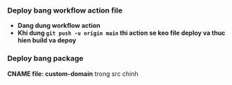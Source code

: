 ### Deploy bang workflow action file
* **Dang dung workflow action**
* **Khi dung `git push -u origin main` thi action se keo file deploy va thuc hien build va depoy**

### Deploy bang package

**CNAME file: custom-domain** trong src chinh

